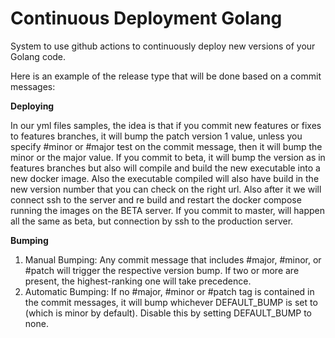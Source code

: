 # Continuous Deployment Golang

System to use github actions to continuously deploy new versions of your Golang code.

Here is an example of the release type that will be done based on a commit messages:

**Deploying**

In our yml files samples, the idea is that if you commit new features or fixes to features branches, it will bump the patch version 1 value, unless you specify #minor or #major test on the commit message, then it will bump the minor or the major value.
If you commit to beta, it will bump the version as in features branches but also will compile and build the new executable into a new docker image. Also the executable compiled will also have build in the new version number that you can check on the right url. Also after it we will connect ssh to the server and re build and restart the docker compose  running the images on the BETA server.
If you commit to master, will happen all the same as beta, but connection by ssh to the production server.

**Bumping**
 1. Manual Bumping: Any commit message that includes #major, #minor, or
    #patch will trigger the respective version bump. If two or more are present, the highest-ranking one will take precedence.
 2. Automatic Bumping: If no #major, #minor or #patch tag is contained
    in the commit messages, it will bump whichever DEFAULT_BUMP is set
    to (which is minor by default). Disable this by setting DEFAULT_BUMP
    to none.
